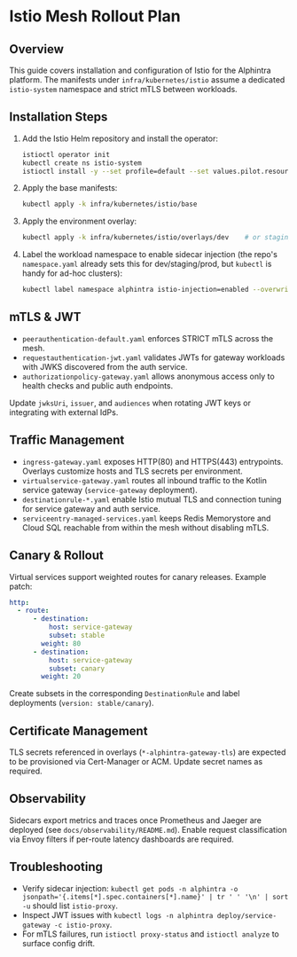 # Istio Mesh Rollout Plan

## Overview

This guide covers installation and configuration of Istio for the Alphintra platform. The manifests under `infra/kubernetes/istio` assume a dedicated `istio-system` namespace and strict mTLS between workloads.

## Installation Steps

1. Add the Istio Helm repository and install the operator:

   ```bash
   istioctl operator init
   kubectl create ns istio-system
   istioctl install -y --set profile=default --set values.pilot.resources.requests.cpu=500m
   ```

2. Apply the base manifests:

   ```bash
   kubectl apply -k infra/kubernetes/istio/base
   ```

3. Apply the environment overlay:

   ```bash
   kubectl apply -k infra/kubernetes/istio/overlays/dev    # or staging/prod
   ```

4. Label the workload namespace to enable sidecar injection (the repo's `namespace.yaml` already sets this for dev/staging/prod, but `kubectl` is handy for ad-hoc clusters):

   ```bash
   kubectl label namespace alphintra istio-injection=enabled --overwrite
   ```

## mTLS & JWT

- `peerauthentication-default.yaml` enforces STRICT mTLS across the mesh.
- `requestauthentication-jwt.yaml` validates JWTs for gateway workloads with JWKS discovered from the auth service.
- `authorizationpolicy-gateway.yaml` allows anonymous access only to health checks and public auth endpoints.

Update `jwksUri`, `issuer`, and `audiences` when rotating JWT keys or integrating with external IdPs.

## Traffic Management

- `ingress-gateway.yaml` exposes HTTP(80) and HTTPS(443) entrypoints. Overlays customize hosts and TLS secrets per environment.
- `virtualservice-gateway.yaml` routes all inbound traffic to the Kotlin service gateway (`service-gateway` deployment).
- `destinationrule-*.yaml` enable Istio mutual TLS and connection tuning for service gateway and auth service.
- `serviceentry-managed-services.yaml` keeps Redis Memorystore and Cloud SQL reachable from within the mesh without disabling mTLS.

## Canary & Rollout

Virtual services support weighted routes for canary releases. Example patch:

```yaml
http:
  - route:
      - destination:
          host: service-gateway
          subset: stable
        weight: 80
      - destination:
          host: service-gateway
          subset: canary
        weight: 20
```

Create subsets in the corresponding `DestinationRule` and label deployments (`version: stable/canary`).

## Certificate Management

TLS secrets referenced in overlays (`*-alphintra-gateway-tls`) are expected to be provisioned via Cert-Manager or ACM. Update secret names as required.

## Observability

Sidecars export metrics and traces once Prometheus and Jaeger are deployed (see `docs/observability/README.md`). Enable request classification via Envoy filters if per-route latency dashboards are required.

## Troubleshooting

- Verify sidecar injection: `kubectl get pods -n alphintra -o jsonpath='{.items[*].spec.containers[*].name}' | tr ' ' '\n' | sort -u` should list `istio-proxy`.
- Inspect JWT issues with `kubectl logs -n alphintra deploy/service-gateway -c istio-proxy`.
- For mTLS failures, run `istioctl proxy-status` and `istioctl analyze` to surface config drift.
